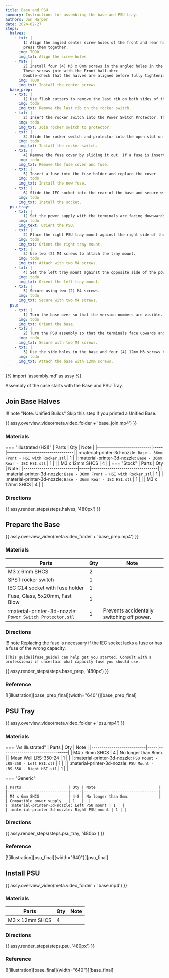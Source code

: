```yaml
---
title: Base and PSU
summary: Instructions for assembling the base and PSU tray.
authors: Jon Harper
date: 2024-02-27
steps:
  halves:
    - txt: |
        1) Align the angled center screw holes of the front and rear halves as illustrated, then 
        press them together.
      img: TODO
      img_txt: Align the screw holes
    - txt: |
        2) Install four (4) M3 x 8mm screws in the angled holes in the top of the Rear half.
        These screws join with the Front half.<br>
        Double-check that the halves are aligned before fully tightening the screws.
      img: TODO
      img_txt: Install the center screws
  base_prep:
    - txt: |
        1) Use flush cutters to remove the last rib on both sides of the rocker switch.
      img: todo
      img_txt: Remove the last rib on the rocker switch.
    - txt: |
        2) Insert the rocker switch into the Power Switch Protector. The flaps on the side compress and snap the switch in place once inserted.
      img: todo
      img_txt: Join rocker switch to protector.
    - txt: |
        3) Slide the rocker switch and protector into the open slot on the front base. It should pop into place.
      img: todo
      img_txt: Install the rocker switch.
    - txt: |
        4) Remove the fuse cover by sliding it out. If a fuse is inserted in the fuse holder, remove it.
      img: todo
      img_txt: Remove the fuse cover and fuse.
    - txt: |
        5) Insert a fuse into the fuse holder and replace the cover.
      img: todo
      img_txt: Install the new fuse.
    - txt: |
        6) Slide the IEC socket into the rear of the base and secure with two (2) M3 x 6mm screws.
      img: todo
      img_txt: Install the socket.
  psu_tray:
    - txt: |
        1) Set the power supply with the terminals are facing downwards and away from you.
      img: todo
      img_text: Orient the PSU.
    - txt: |
        2) Place the right PSU tray mount against the right side of the power supply. The printed 'R' should face upwards.
      img: todo
      img_txt: Orient the right tray mount.
    - txt: |
        3) Use two (2) M4 screws to attach the tray mount.
      img: todo
      img_txt: Attach with two M4 screws.
    - txt: |
        4) Set the left tray mount against the opposite side of the power supply. The 'L' should face upwards.
      img: todo
      img_txt: Orient the left tray mount.
    - txt: |
        5) Secure using two (2) M4 screws.
      img: todo
      img_txt: Secure with two M4 screws.
  psu:
    - txt: |
        1) Turn the base over so that the version numbers are visible.
      img: todo
      img_txt: Orient the base.
    - txt: |
        2) Turn the PSU assembly so that the terminals face upwards and slide the assembly into the base.
      img: todo
      img_txt: Secure with two M4 screws.
    - txt: |
        3) Use the side holes in the base and four (4) 12mm M3 screws to attach the base to the PSU tray.
      img: todo
      img_txt: Attach the base with 12mm screws.
---
```


{% import 'assembly.md' as assy %}

Assembly of the case starts with the Base and PSU Tray.

## Join Base Halves

!!! note "Note: Unified Builds"
    Skip this step if you printed a Unified Base.

{{ assy.overview_video(meta.video_folder + 'base_join.mp4') }}

### Materials

=== "Illustrated (HSI)"
    | Parts                     | Qty | Note                            |
    |---------------------------|-----|---------------------------------|
    | :material-printer-3d-nozzle: `Base - 36mm Front - HSI with Rocker.stl` | 1 |
    | :material-printer-3d-nozzle: `Base - 36mm Rear - IEC HSI.stl` | 1 |   |
    | M3 x 12mm SHCS            | 4   |         |
=== "Stock"
    | Parts                     | Qty | Note                            |
    |---------------------------|-----|---------------------------------|
    | :material-printer-3d-nozzle: `Base - 36mm Front - HSI with Rocker.stl` | 1 |
    | :material-printer-3d-nozzle: `Base - 36mm Rear - IEC HSI.stl` | 1 |   |
    | M3 x 12mm SHCS            | 4   |         |

### Directions

{{ assy.render_steps(steps.halves, '480px') }}

## Prepare the Base

{{ assy.overview_video(meta.video_folder + 'base_prep.mp4') }}

### Materials

| Parts                     | Qty | Note                            |
|---------------------------|-----|---------------------------------|
| M3 x 6mm SHCS             | 2   |                                 |
| SPST rocker switch        | 1   |                                 |
| IEC C14 socket with fuse holder | 1   |                           |
| Fuse, Glass, 5x20mm, Fast Blow | 1 | |                            |
| :material-printer-3d-nozzle: `Power Switch Protector.stl` | 1 | Prevents accidentally switching off power.  |

### Directions

!!! note
    Replacing the fuse is necessary if the IEC socket lacks a fuse or has a fuse of the wrong capacity.

    [This guide][fuse_guide] can help get you started. Consult with a professional if uncertain what capacity fuse you should use.

{{ assy.render_steps(steps.base_prep, '480px') }}

### Reference

[![illustration][base_prep_final]{width="640"}][base_prep_final]

## PSU Tray

{{ assy.overview_video(meta.video_folder + 'psu.mp4') }}

### Materials

=== "As Illustrated"
    | Parts                     | Qty | Note                            |
    |---------------------------|-----|---------------------------------|
    | M4 x 6mm SHCS             | 4   | No longer than 8mm.             |
    | Mean Well LRS-350-24      | 1   |                                 |
    | :material-printer-3d-nozzle: `PSU Mount - LRS-350 - Left HSI.stl`  | 1   | |
    | :material-printer-3d-nozzle: `PSU Mount - LRS-350 - Right HSI.stl`  | 1   | |

=== "Generic"

    | Parts                     | Qty | Note                            |
    |---------------------------|-----|---------------------------------|
    | M4 x 6mm SHCS             | 4-8 | No longer than 8mm.             |
    | Compatible power supply   | 1   |  |
    | :material-printer-3d-nozzle: Left PSU mount | 1 | |
    | :material-printer-3d-nozzle: Right PSU mount | 1 | |

### Directions

{{ assy.render_steps(steps.psu_tray, '480px') }}

### Reference

[![illustration][psu_final]{width="640"}][psu_final]

## Install PSU

{{ assy.overview_video(meta.video_folder + 'base.mp4') }}

### Materials

| Parts                     | Qty | Note                            |
|---------------------------|-----|---------------------------------|
| M3 x 12mm SHCS            | 4   |                                 |

### Directions

{{ assy.render_steps(steps.psu, '480px') }}

### Reference

[![illustration][base_final]{width="640"}][base_final]